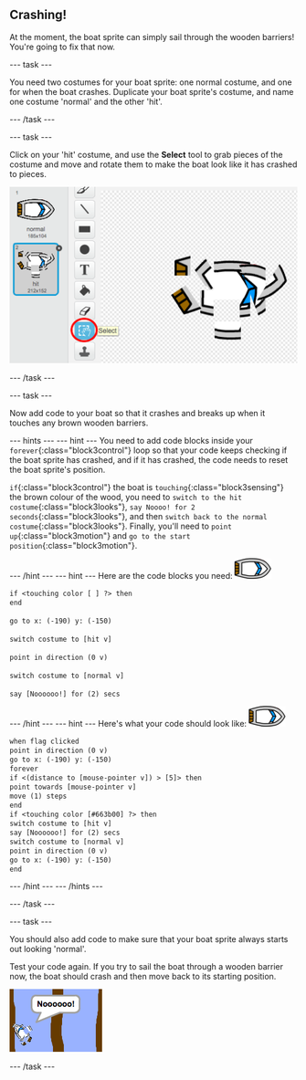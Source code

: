 ## Crashing!

At the moment, the boat sprite can simply sail through the wooden barriers! You're going to fix that now.

--- task ---

You need two costumes for your boat sprite: one normal costume, and one for when the boat crashes. Duplicate your boat sprite's costume, and name one costume 'normal' and the other 'hit'.

--- /task ---

--- task ---

Click on your 'hit' costume, and use the **Select** tool to grab pieces of the costume and move and rotate them to make the boat look like it has crashed to pieces.

 ![screenshot](images/boat-hit-costume.png)

--- /task ---

--- task ---

Now add code to your boat so that it crashes and breaks up when it touches any brown wooden barriers.

--- hints ---
--- hint ---
You need to add code blocks inside your `forever`{:class="block3control"} loop so that your code keeps checking if the boat sprite has crashed, and if it has crashed, the code needs to reset the boat sprite's position.

`if`{:class="block3control"} the boat is `touching`{:class="block3sensing"} the brown colour of the wood, you need to `switch to the hit costume`{:class="block3looks"}, `say Noooo! for 2 seconds`{:class="block3looks"}, and then `switch back to the normal costume`{:class="block3looks"}. Finally, you'll need to `point up`{:class="block3motion"} and `go to the start position`{:class="block3motion"}.

--- /hint ---
--- hint ---
Here are the code blocks you need:
![boat-sprite](images/boat_resize.png)
```blocks3
if <touching color [ ] ?> then
end

go to x: (-190) y: (-150)

switch costume to [hit v]

point in direction (0 v)

switch costume to [normal v]

say [Noooooo!] for (2) secs
```
--- /hint ---
--- hint ---
Here's what your code should look like:
![boat-sprite](images/boat_resize.png)
```blocks3
when flag clicked
point in direction (0 v)
go to x: (-190) y: (-150)
forever
if <(distance to [mouse-pointer v]) > [5]> then
point towards [mouse-pointer v]
move (1) steps
end
if <touching color [#663b00] ?> then
switch costume to [hit v]
say [Noooooo!] for (2) secs
switch costume to [normal v]
point in direction (0 v)
go to x: (-190) y: (-150)
end
```
--- /hint ---
--- /hints ---

--- /task ---

--- task ---

You should also add code to make sure that your boat sprite always starts out looking 'normal'.

Test your code again. If you try to sail the boat through a wooden barrier now, the boat should crash and then move back to its starting position.

 ![screenshot](images/boat-crash.png)

--- /task ---

